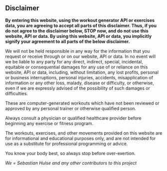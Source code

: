## Disclaimer

**By entering this website, using the workout generator API or exercises data, you are agreeing to accept all parts of this disclaimer. Thus, if you do not agree to the disclaimer below, STOP now, and do not use this website, API or data.
By using this website, API or data, you implicitly signify your agreement to all parts of the below disclaimer.**

We will not be held responsible in any way for the information that you request or receive through or on our website, API or data. In no event will we be liable to any party for any direct, indirect, special, incidental, equitable or consequential damages for any use of or reliance on this website, API or data, including, without limitation, any lost profits, personal or business interruptions, personal injuries, accidents, misapplication of information or any other loss, malady, disease or difficulty, or otherwise, even if we are expressly advised of the possibility of such damages or difficulties.

These are computer-generated workouts which have not been reviewed or approved by any personal trainer or otherwise qualified person.

Always consult a physician or qualified healthcare provider before beginning any exercise or fitness program.

The workouts, exercises, and other movements provided on this website are for informational and educational purposes only, and are not intended for use as a substitute for professional programming or advice.

You know your body best, so always stop before over-exertion.

*We = Sebastian Hulse and any other contributors to this project*
